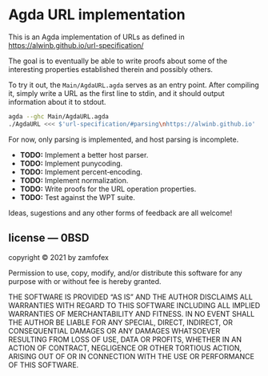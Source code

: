 Agda URL implementation
===

This is an Agda implementation of URLs as defined in <https://alwinb.github.io/url-specification/>

The goal is to eventually be able to write proofs about some of the interesting properties established therein and possibly others.

To try it out, the `Main/AgdaURL.agda` serves as an entry point. After compiling it, simply write a URL as the first line to stdin, and it should output information about it to stdout.

~~~ bash
agda --ghc Main/AgdaURL.agda
./AgdaURL <<< $'url-specification/#parsing\nhttps://alwinb.github.io'
~~~

For now, only parsing is implemented, and host parsing is incomplete.

- **TODO:** Implement a better host parser.
- **TODO:** Implement punycoding.
- **TODO:** Implement percent‐encoding.
- **TODO:** Implement normalization.
- **TODO:** Write proofs for the URL operation properties.
- **TODO:** Test against the WPT suite.

Ideas, sugestions and any other forms of feedback are all welcome!

license — 0BSD
---

copyright © 2021 by zamfofex

Permission to use, copy, modify, and/or distribute this software for any purpose with or without fee is hereby granted.

THE SOFTWARE IS PROVIDED “AS IS” AND THE AUTHOR DISCLAIMS ALL WARRANTIES WITH REGARD TO THIS SOFTWARE INCLUDING ALL IMPLIED WARRANTIES OF MERCHANTABILITY AND FITNESS. IN NO EVENT SHALL THE AUTHOR BE LIABLE FOR ANY SPECIAL, DIRECT, INDIRECT, OR CONSEQUENTIAL DAMAGES OR ANY DAMAGES WHATSOEVER RESULTING FROM LOSS OF USE, DATA OR PROFITS, WHETHER IN AN ACTION OF CONTRACT, NEGLIGENCE OR OTHER TORTIOUS ACTION, ARISING OUT OF OR IN CONNECTION WITH THE USE OR PERFORMANCE OF THIS SOFTWARE.
